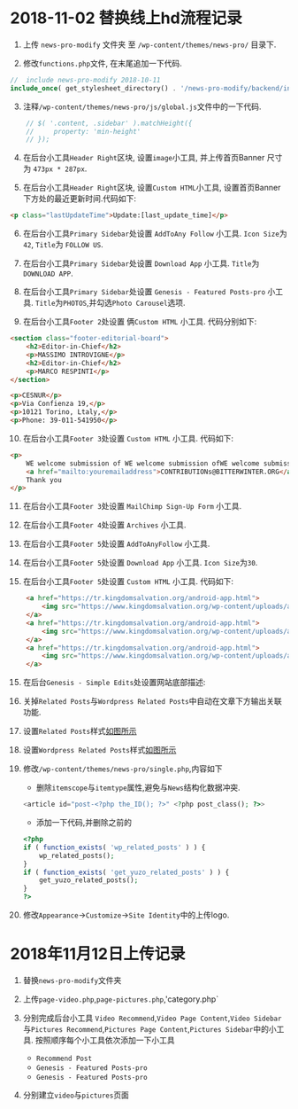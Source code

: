 # 2018-11-02 替换线上hd流程记录

1. 上传 `news-pro-modify` 文件夹 至 `/wp-content/themes/news-pro/` 目录下.

2. 修改`functions.php`文件, 在末尾追加一下代码.
```php
//  include news-pro-modify 2018-10-11
include_once( get_stylesheet_directory() . '/news-pro-modify/backend/init.php' );
```

3. 注释`/wp-content/themes/news-pro/js/global.js`文件中的一下代码.
```javascript
    // $( '.content, .sidebar' ).matchHeight({
    //     property: 'min-height'
    // });
```

4. 在后台小工具`Header Right`区块, 设置`image`小工具, 并上传首页Banner 尺寸为 `473px * 287px`.

5. 在后台小工具`Header Right`区块, 设置`Custom HTML`小工具, 设置首页Banner 下方处的最近更新时间.代码如下:
```html
<p class="lastUpdateTime">Update:[last_update_time]</p>
```

6. 在后台小工具`Primary Sidebar`处设置 `AddToAny Follow` 小工具. `Icon Size`为`42`, `Title`为 `FOLLOW US`.

7. 在后台小工具`Primary Sidebar`处设置 `Download App` 小工具. `Title`为`DOWNLOAD APP`.

8. 在后台小工具`Primary Sidebar`处设置 `Genesis - Featured Posts-pro` 小工具. `Title`为`PHOTOS`,并勾选`Photo Carousel`选项.

9. 在后台小工具`Footer 2`处设置 俩`Custom HTML` 小工具. 代码分别如下:
```html
<section class="footer-editorial-board">
	<h2>Editor-in-Chief</h2>
	<p>MASSIMO INTROVIGNE</p>
	<h2>Editor-in-Chief</h2>
	<p>MARCO RESPINTI</p>
</section>
```

```html
<p>CESNUR</p>
<p>Via Confienza 19,</p>
<p>10121 Torino, Ltaly,</p>
<p>Phone: 39-011-541950</p>
```

10. 在后台小工具`Footer 3`处设置 `Custom HTML` 小工具. 代码如下:
```html
<p>
	WE welcome submission of WE welcome submission ofWE welcome submission ofWE welcome submission ofWE welcome submission ofWE welcome submission ofWE welcome submission ofWE welcome submission of
    <a href="mailto:youremailaddress">CONTRIBUTIONs@BITTERWINTER.ORG</a>
    Thank you
</p>
```

11. 在后台小工具`Footer 3`处设置 `MailChimp Sign-Up Form` 小工具.

12. 在后台小工具`Footer 4`处设置 `Archives` 小工具.

12. 在后台小工具`Footer 5`处设置 `AddToAnyFollow` 小工具.

13. 在后台小工具`Footer 5`处设置 `Download App` 小工具. `Icon Size`为`30`.

14. 在后台小工具`Footer 5`处设置 `Custom HTML` 小工具. 代码如下:
```html
    <a href="https://tr.kingdomsalvation.org/android-app.html">
        <img src="https://www.kingdomsalvation.org/wp-content/uploads/app-icon.png" alt="" width="100%">
    </a>
    <a href="https://tr.kingdomsalvation.org/android-app.html">
        <img src="https://www.kingdomsalvation.org/wp-content/uploads/app-icon.png" alt="" width="100%">
    </a>
    <a href="https://tr.kingdomsalvation.org/android-app.html">
        <img src="https://www.kingdomsalvation.org/wp-content/uploads/app-icon.png" alt="" width="100%">
    </a>
```

15. 在后台`Genesis - Simple Edits`处设置网站底部描述:

16. 关掉`Related Posts`与`Wordpress Related Posts`中自动在文章下方输出关联功能.

17. 设置`Related Posts`样式[如图所示](https://drive.google.com/open?id=15S3cXlvTLBkIlb5vtNPXO6f0NMsqBpfY)

18. 设置`Wordpress Related Posts`样式[如图所示](https://drive.google.com/open?id=1D9Xo3z-5iN-5H0TpDh_e_4Fy3kpUfwt5)

19. 修改`/wp-content/themes/news-pro/single.php`,内容如下
    + 删除`itemscope`与`itemtype`属性,避免与`News`结构化数据冲突.
    ```php
    <article id="post-<?php the_ID(); ?>" <?php post_class(); ?>>
    ```
    + 添加一下代码,并删除之前的
    ```php
    <?php
    if ( function_exists( 'wp_related_posts' ) ) {
        wp_related_posts();
    }
    if ( function_exists( 'get_yuzo_related_posts' ) ) {
        get_yuzo_related_posts();
    }
    ?>
    ```

20. 修改`Appearance`->`Customize`->`Site Identity`中的上传logo.


# 2018年11月12日上传记录

1. 替换`news-pro-modify`文件夹

2. 上传`page-video.php`,`page-pictures.php`,'category.php`

3. 分别完成后台小工具 `Video Recommend`,`Video Page Content`,`Video Sidebar`与`Pictures Recommend`,`Pictures Page Content`,`Pictures Sidebar`中的小工具.
   按照顺序每个小工具依次添加一下小工具
   + `Recommend Post`
   + `Genesis - Featured Posts-pro`
   + `Genesis - Featured Posts-pro`

4. 分别建立`video`与`pictures`页面
